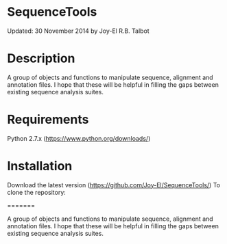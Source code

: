 SequenceTools
=============
Updated: 30 November 2014 by Joy-El R.B. Talbot

Description
===========
A group of objects and functions to manipulate sequence, alignment and
annotation files. I hope that these will be helpful in filling the gaps
between existing sequence analysis suites.

Requirements
============
Python 2.7.x (https://www.python.org/downloads/)

Installation
============
Download the latest version (https://github.com/Joy-El/SequenceTools/)
    To clone the repository:
        
=======

A group of objects and functions to manipulate sequence, alignment and annotation files. I hope that these will be helpful in filling the gaps between existing sequence analysis suites.
